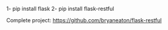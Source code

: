1- pip install flask
2- pip install flask-restful

Complete project: https://github.com/bryaneaton/flask-restful
